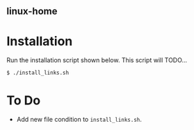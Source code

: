 linux-home
------------

Installation
============
Run the installation script shown below. This script will TODO...
```
$ ./install_links.sh
```

To Do
=====
* Add new file condition to `install_links.sh`.
